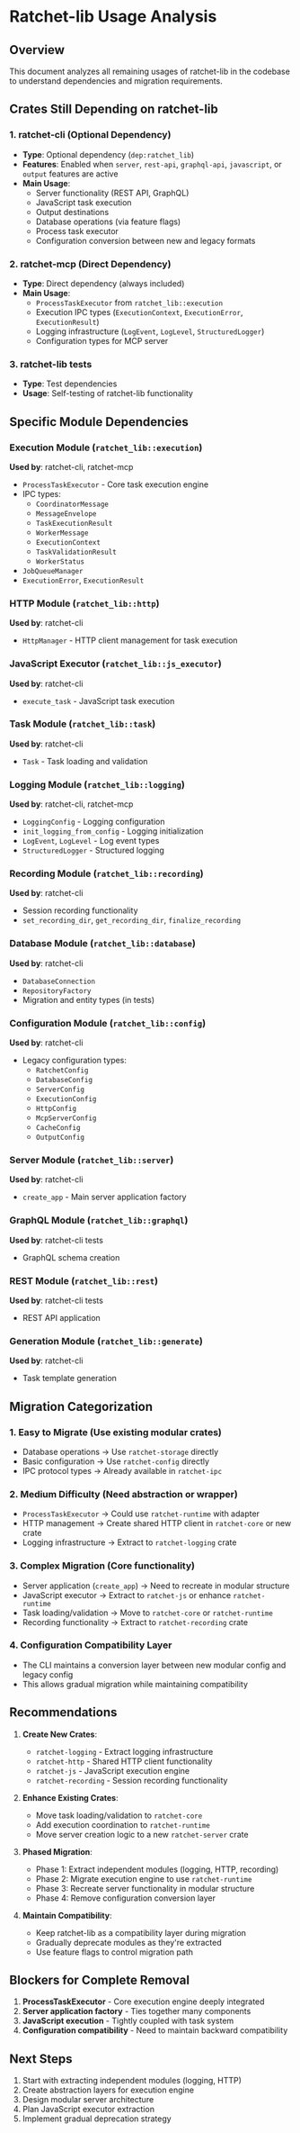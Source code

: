 # Ratchet-lib Usage Analysis

## Overview
This document analyzes all remaining usages of ratchet-lib in the codebase to understand dependencies and migration requirements.

## Crates Still Depending on ratchet-lib

### 1. ratchet-cli (Optional Dependency)
- **Type**: Optional dependency (`dep:ratchet_lib`)
- **Features**: Enabled when `server`, `rest-api`, `graphql-api`, `javascript`, or `output` features are active
- **Main Usage**:
  - Server functionality (REST API, GraphQL)
  - JavaScript task execution
  - Output destinations
  - Database operations (via feature flags)
  - Process task executor
  - Configuration conversion between new and legacy formats

### 2. ratchet-mcp (Direct Dependency)
- **Type**: Direct dependency (always included)
- **Main Usage**:
  - `ProcessTaskExecutor` from `ratchet_lib::execution`
  - Execution IPC types (`ExecutionContext`, `ExecutionError`, `ExecutionResult`)
  - Logging infrastructure (`LogEvent`, `LogLevel`, `StructuredLogger`)
  - Configuration types for MCP server

### 3. ratchet-lib tests
- **Type**: Test dependencies
- **Usage**: Self-testing of ratchet-lib functionality

## Specific Module Dependencies

### Execution Module (`ratchet_lib::execution`)
**Used by**: ratchet-cli, ratchet-mcp
- `ProcessTaskExecutor` - Core task execution engine
- IPC types:
  - `CoordinatorMessage`
  - `MessageEnvelope`
  - `TaskExecutionResult`
  - `WorkerMessage`
  - `ExecutionContext`
  - `TaskValidationResult`
  - `WorkerStatus`
- `JobQueueManager`
- `ExecutionError`, `ExecutionResult`

### HTTP Module (`ratchet_lib::http`)
**Used by**: ratchet-cli
- `HttpManager` - HTTP client management for task execution

### JavaScript Executor (`ratchet_lib::js_executor`)
**Used by**: ratchet-cli
- `execute_task` - JavaScript task execution

### Task Module (`ratchet_lib::task`)
**Used by**: ratchet-cli
- `Task` - Task loading and validation

### Logging Module (`ratchet_lib::logging`)
**Used by**: ratchet-cli, ratchet-mcp
- `LoggingConfig` - Logging configuration
- `init_logging_from_config` - Logging initialization
- `LogEvent`, `LogLevel` - Log event types
- `StructuredLogger` - Structured logging

### Recording Module (`ratchet_lib::recording`)
**Used by**: ratchet-cli
- Session recording functionality
- `set_recording_dir`, `get_recording_dir`, `finalize_recording`

### Database Module (`ratchet_lib::database`)
**Used by**: ratchet-cli
- `DatabaseConnection`
- `RepositoryFactory`
- Migration and entity types (in tests)

### Configuration Module (`ratchet_lib::config`)
**Used by**: ratchet-cli
- Legacy configuration types:
  - `RatchetConfig`
  - `DatabaseConfig`
  - `ServerConfig`
  - `ExecutionConfig`
  - `HttpConfig`
  - `McpServerConfig`
  - `CacheConfig`
  - `OutputConfig`

### Server Module (`ratchet_lib::server`)
**Used by**: ratchet-cli
- `create_app` - Main server application factory

### GraphQL Module (`ratchet_lib::graphql`)
**Used by**: ratchet-cli tests
- GraphQL schema creation

### REST Module (`ratchet_lib::rest`)
**Used by**: ratchet-cli tests
- REST API application

### Generation Module (`ratchet_lib::generate`)
**Used by**: ratchet-cli
- Task template generation

## Migration Categorization

### 1. **Easy to Migrate** (Use existing modular crates)
- Database operations → Use `ratchet-storage` directly
- Basic configuration → Use `ratchet-config` directly
- IPC protocol types → Already available in `ratchet-ipc`

### 2. **Medium Difficulty** (Need abstraction or wrapper)
- `ProcessTaskExecutor` → Could use `ratchet-runtime` with adapter
- HTTP management → Create shared HTTP client in `ratchet-core` or new crate
- Logging infrastructure → Extract to `ratchet-logging` crate

### 3. **Complex Migration** (Core functionality)
- Server application (`create_app`) → Need to recreate in modular structure
- JavaScript executor → Extract to `ratchet-js` or enhance `ratchet-runtime`
- Task loading/validation → Move to `ratchet-core` or `ratchet-runtime`
- Recording functionality → Extract to `ratchet-recording` crate

### 4. **Configuration Compatibility Layer**
- The CLI maintains a conversion layer between new modular config and legacy config
- This allows gradual migration while maintaining compatibility

## Recommendations

1. **Create New Crates**:
   - `ratchet-logging` - Extract logging infrastructure
   - `ratchet-http` - Shared HTTP client functionality
   - `ratchet-js` - JavaScript execution engine
   - `ratchet-recording` - Session recording functionality

2. **Enhance Existing Crates**:
   - Move task loading/validation to `ratchet-core`
   - Add execution coordination to `ratchet-runtime`
   - Move server creation logic to a new `ratchet-server` crate

3. **Phased Migration**:
   - Phase 1: Extract independent modules (logging, HTTP, recording)
   - Phase 2: Migrate execution engine to use `ratchet-runtime`
   - Phase 3: Recreate server functionality in modular structure
   - Phase 4: Remove configuration conversion layer

4. **Maintain Compatibility**:
   - Keep ratchet-lib as a compatibility layer during migration
   - Gradually deprecate modules as they're extracted
   - Use feature flags to control migration path

## Blockers for Complete Removal

1. **ProcessTaskExecutor** - Core execution engine deeply integrated
2. **Server application factory** - Ties together many components
3. **JavaScript execution** - Tightly coupled with task system
4. **Configuration compatibility** - Need to maintain backward compatibility

## Next Steps

1. Start with extracting independent modules (logging, HTTP)
2. Create abstraction layers for execution engine
3. Design modular server architecture
4. Plan JavaScript executor extraction
5. Implement gradual deprecation strategy
